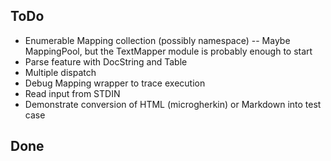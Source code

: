 ## ToDo

* Enumerable Mapping collection (possibly namespace) -- Maybe
  MappingPool, but the TextMapper module is probably enough to start
* Parse feature with DocString and Table
* Multiple dispatch
* Debug Mapping wrapper to trace execution
* Read input from STDIN
* Demonstrate conversion of HTML (microgherkin) or Markdown into test case

## Done
